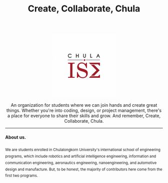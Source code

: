 <h1 align="center">Create, Collaborate, Chula</h1><br>

<p align="center">
  <br>
    <img width="200" height="200"  src="https://raw.githubusercontent.com/isechula/.github/main/profile/logo.png" />
  <br>
</p>

<p align="center">
  An organization for students where we can join hands and create great things. Whether you're into coding, design, or project management, there's a place for everyone to share their skills and grow. And remember, Create, Collaborate, Chula.
</p>

----

#### About us.

<sub>We are students enrolled in Chulalongkorn University's international school of engineering programs, which include robotics and artificial intelligence engineering, information and communication engineering, aeronautics engineering, nanoengineering, and automotive design and manufacture. But, to be honest, the majority of contributors here come from the first two programs.</sub>